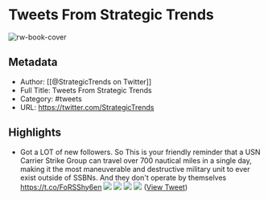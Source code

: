 # Tweets From Strategic Trends

![rw-book-cover](https://pbs.twimg.com/profile_images/1743839755651940352/NMVNuSho.jpg)

## Metadata
- Author: [[@StrategicTrends on Twitter]]
- Full Title: Tweets From Strategic Trends
- Category: #tweets
- URL: https://twitter.com/StrategicTrends

## Highlights
- Got a LOT of new followers. 
  So
  This is your friendly reminder that a USN Carrier Strike Group can travel over 700 nautical miles in a single day, making it the most maneuverable and destructive military unit to ever exist outside of SSBNs. 
  And they don't operate by themselves https://t.co/FoRSShy6en
  ![](https://pbs.twimg.com/media/Fmzhz3KWYAAerYk.jpg)
  ![](https://pbs.twimg.com/media/Fmzh0EHWAAI4ove.jpg)
  ![](https://pbs.twimg.com/media/Fmzh0PEWAAUF6Je.jpg)
  ![](https://pbs.twimg.com/media/Fmzh0Z1WAAEWzMd.jpg) ([View Tweet](https://twitter.com/StrategicTrends/status/1615914658560413696))

